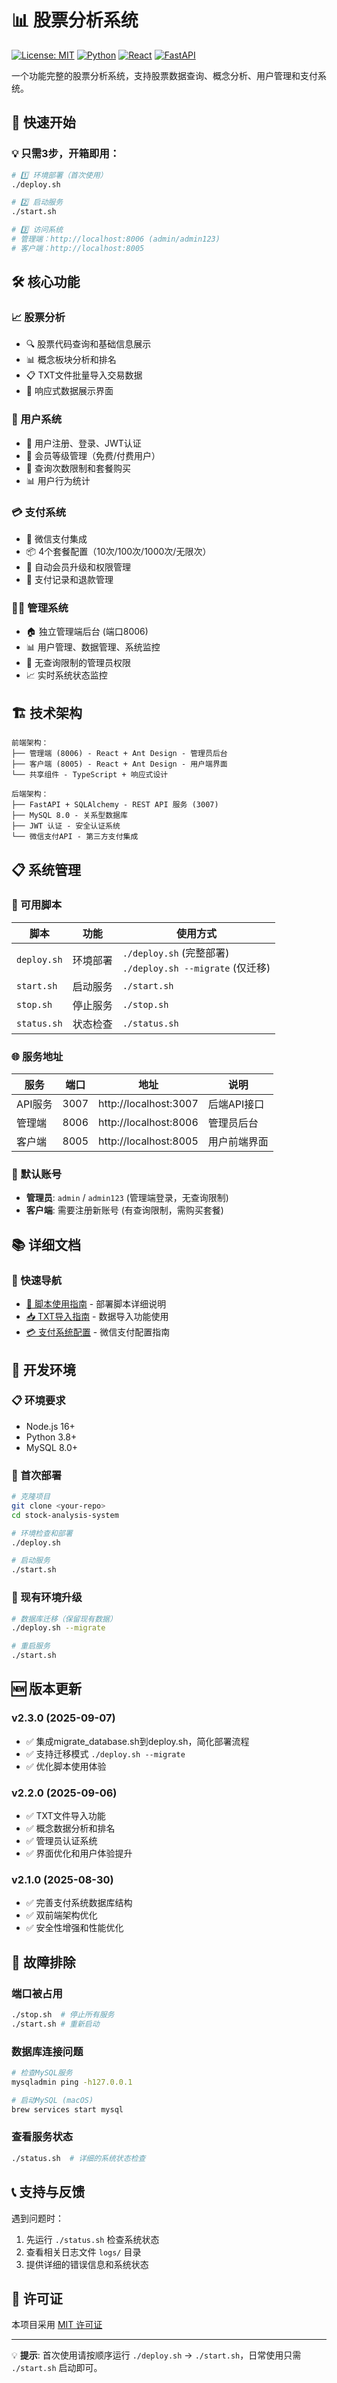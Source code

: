# 📊 股票分析系统

[![License: MIT](https://img.shields.io/badge/License-MIT-yellow.svg)](https://opensource.org/licenses/MIT)
[![Python](https://img.shields.io/badge/Python-3.8+-blue.svg)](https://www.python.org/downloads/)
[![React](https://img.shields.io/badge/React-18+-61DAFB.svg)](https://reactjs.org/)
[![FastAPI](https://img.shields.io/badge/FastAPI-0.104+-009688.svg)](https://fastapi.tiangolo.com/)

一个功能完整的股票分析系统，支持股票数据查询、概念分析、用户管理和支付系统。

## 🚀 快速开始

### 💡 只需3步，开箱即用：

```bash
# 1️⃣ 环境部署（首次使用）
./deploy.sh

# 2️⃣ 启动服务
./start.sh

# 3️⃣ 访问系统
# 管理端：http://localhost:8006 (admin/admin123)
# 客户端：http://localhost:8005
```

## 🛠️ 核心功能

### 📈 股票分析
- 🔍 股票代码查询和基础信息展示
- 📊 概念板块分析和排名
- 📋 TXT文件批量导入交易数据
- 📱 响应式数据展示界面

### 👥 用户系统
- 🔐 用户注册、登录、JWT认证
- 👑 会员等级管理（免费/付费用户）
- 🎫 查询次数限制和套餐购买
- 📊 用户行为统计

### 💳 支付系统
- 💸 微信支付集成
- 📦 4个套餐配置（10次/100次/1000次/无限次）
- 🔄 自动会员升级和权限管理
- 📝 支付记录和退款管理

### 👨‍💼 管理系统
- 🏠 独立管理端后台 (端口8006)
- 📊 用户管理、数据管理、系统监控
- 🚫 无查询限制的管理员权限
- 📈 实时系统状态监控

## 🏗️ 技术架构

```
前端架构：
├── 管理端 (8006) - React + Ant Design - 管理员后台
├── 客户端 (8005) - React + Ant Design - 用户端界面
└── 共享组件 - TypeScript + 响应式设计

后端架构：
├── FastAPI + SQLAlchemy - REST API 服务 (3007)
├── MySQL 8.0 - 关系型数据库
├── JWT 认证 - 安全认证系统
└── 微信支付API - 第三方支付集成
```

## 📋 系统管理

### 🔧 可用脚本

| 脚本 | 功能 | 使用方式 |
|------|------|----------|
| `deploy.sh` | 环境部署 | `./deploy.sh` (完整部署)<br>`./deploy.sh --migrate` (仅迁移) |
| `start.sh` | 启动服务 | `./start.sh` |
| `stop.sh` | 停止服务 | `./stop.sh` |
| `status.sh` | 状态检查 | `./status.sh` |

### 🌐 服务地址

| 服务 | 端口 | 地址 | 说明 |
|------|------|------|------|
| API服务 | 3007 | http://localhost:3007 | 后端API接口 |
| 管理端 | 8006 | http://localhost:8006 | 管理员后台 |
| 客户端 | 8005 | http://localhost:8005 | 用户前端界面 |

### 👤 默认账号

- **管理员**: `admin` / `admin123` (管理端登录，无查询限制)
- **客户端**: 需要注册新账号 (有查询限制，需购买套餐)

## 📚 详细文档

### 🔗 快速导航
- [📖 脚本使用指南](./docs/SCRIPTS_GUIDE.md) - 部署脚本详细说明
- [📥 TXT导入指南](./docs/TXT_IMPORT_GUIDE.md) - 数据导入功能使用
- [💳 支付系统配置](./docs/PAYMENT_CONFIG.md) - 微信支付配置指南

## 🔧 开发环境

### 📋 环境要求
- Node.js 16+
- Python 3.8+
- MySQL 8.0+

### 🚀 首次部署
```bash
# 克隆项目
git clone <your-repo>
cd stock-analysis-system

# 环境检查和部署
./deploy.sh

# 启动服务
./start.sh
```

### 🔄 现有环境升级
```bash
# 数据库迁移（保留现有数据）
./deploy.sh --migrate

# 重启服务
./start.sh
```

## 🆕 版本更新

### v2.3.0 (2025-09-07)
- ✅ 集成migrate_database.sh到deploy.sh，简化部署流程
- ✅ 支持迁移模式 `./deploy.sh --migrate`
- ✅ 优化脚本使用体验

### v2.2.0 (2025-09-06)
- ✅ TXT文件导入功能
- ✅ 概念数据分析和排名
- ✅ 管理员认证系统
- ✅ 界面优化和用户体验提升

### v2.1.0 (2025-08-30)
- ✅ 完善支付系统数据库结构
- ✅ 双前端架构优化
- ✅ 安全性增强和性能优化

## 🚨 故障排除

### 端口被占用
```bash
./stop.sh  # 停止所有服务
./start.sh # 重新启动
```

### 数据库连接问题
```bash
# 检查MySQL服务
mysqladmin ping -h127.0.0.1

# 启动MySQL (macOS)
brew services start mysql
```

### 查看服务状态
```bash
./status.sh  # 详细的系统状态检查
```

## 📞 支持与反馈

遇到问题时：
1. 先运行 `./status.sh` 检查系统状态
2. 查看相关日志文件 `logs/` 目录
3. 提供详细的错误信息和系统状态

## 📄 许可证

本项目采用 [MIT 许可证](LICENSE)

---

💡 **提示**: 首次使用请按顺序运行 `./deploy.sh` → `./start.sh`，日常使用只需 `./start.sh` 启动即可。